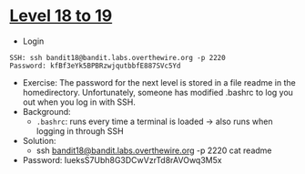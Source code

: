 # [Level 18 to 19](https://overthewire.org/wargames/bandit/bandit19.html)

- Login
```
SSH: ssh bandit18@bandit.labs.overthewire.org -p 2220
Password: kfBf3eYk5BPBRzwjqutbbfE887SVc5Yd
```
- Exercise: The password for the next level is stored in a file readme in the homedirectory. Unfortunately, someone has modified .bashrc to log you out when you log in with SSH.
- Background:
  - `.bashrc`: runs every time a terminal is loaded -> also runs when logging in through SSH
- Solution:
  - ssh bandit18@bandit.labs.overthewire.org -p 2220 cat readme
- Password: IueksS7Ubh8G3DCwVzrTd8rAVOwq3M5x
